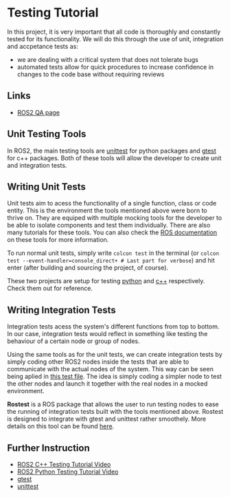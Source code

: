 # Testing Tutorial

In this project, it is very important that all code is thoroughly and constantly tested for its functionality. We will do this through the use of unit, integration and accpetance tests as:
- we are dealing with a critical system that does not tolerate bugs
- automated tests allow for quick procedures to increase confidence in changes to the code base without requiring reviews

## Links

- [ROS2 QA page](http://wiki.ros.org/Quality/Tutorials/UnitTesting)

## Unit Testing Tools

In ROS2, the main testing tools are [unittest](https://docs.python.org/3/library/unittest.html) for python packages and [gtest](https://github.com/google/googletest) for c++ packages. Both of these tools will allow the developer to create unit and integration tests. 

## Writing Unit Tests

Unit tests aim to acess the functionality of a single function, class or code entity. This is the environment the tools mentioned above were born to thrive on. They are equiped with multiple mocking tools for the developer to be able to isolate components and test them individually. There are also many tutorials for these tools. You can also check the [ROS documentation](http://wiki.ros.org/Quality/Tutorials/UnitTesting) on these tools for more information.

To run normal unit tests, simply write ```colcon test``` in the terminal (or ```colcon test --event-handler=console_direct+ # Last part for verbose```) and hit enter (after building and sourcing the project, of course).

These two projects are setup for testing [python](../assets/test_tutorial/theman/) and [c++](../assets/environment_setup_tutorial/training/experiment1/) respectively. Check them out for reference.

## Writing Integration Tests

Integration tests acess the system's different functions from top to bottom. In our case, integration tests would reflect in something like testing the behaviour of a certain node or group of nodes.

Using the same tools as for the unit tests, we can create integration tests by simply coding other ROS2 nodes inside the tests that are able to communicate with the actual nodes of the system. This way can be seen being aplied in [this test file](../../src/loc_map/test/). The idea is simply coding a simpler node to test the other nodes and launch it together with the real nodes in a mocked environment.

**Rostest** is a ROS package that allows the user to run testing nodes to ease the running of integration tests built with the tools mentioned above. Rostest is designed to integrate with gtest and unittest rather smoothely. More details on this tool can be found [here](http://wiki.ros.org/rostest).

## Further Instruction

- [ROS2 C++ Testing Tutorial Video](https://www.youtube.com/watch?v=t2Jm1Nt49-A&t=2031s)
- [ROS2 Python Testing Tutorial Video](https://www.youtube.com/watch?v=h-1IhC01T1c)
- [gtest](https://google.github.io/googletest/)
- [unittest](https://docs.python.org/3/library/unittest.html)